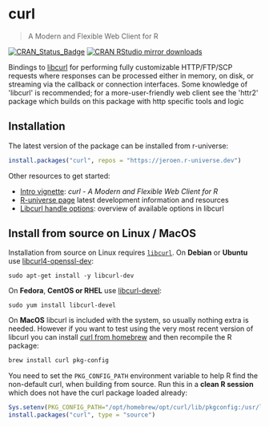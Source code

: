 # curl

> A Modern and Flexible Web Client for R

[![CRAN_Status_Badge](https://www.r-pkg.org/badges/version/curl)](https://cran.r-project.org/package=curl)
[![CRAN RStudio mirror downloads](https://cranlogs.r-pkg.org/badges/curl)](https://cran.r-project.org/package=curl)

Bindings to [libcurl](https://curl.se/libcurl/) for performing fully
customizable HTTP/FTP/SCP requests where responses can be processed either in
memory, on disk, or streaming via the callback or connection interfaces. Some 
knowledge of 'libcurl' is recommended; for a more-user-friendly web client see
the 'httr2' package which builds on this package with http specific tools and logic

## Installation

The latest version of the package can be installed from r-universe:

```r
install.packages("curl", repos = "https://jeroen.r-universe.dev")
```

Other resources to get started:

 - [Intro vignette](https://cran.r-project.org/web/packages/curl/vignettes/intro.html): *curl - A Modern and Flexible Web Client for R*
 - [R-universe page](https://jeroen.r-universe.dev/curl) latest development information and resources 
 - [Libcurl handle options](https://curl.se/libcurl/c/curl_easy_setopt.html): overview of available options in libcurl

## Install from source on Linux / MacOS

Installation from source on Linux requires [`libcurl`](https://curl.se/libcurl/). On __Debian__ or __Ubuntu__ use [libcurl4-openssl-dev](https://packages.debian.org/testing/libcurl4-openssl-dev):

```
sudo apt-get install -y libcurl-dev
```

On __Fedora__, __CentOS or RHEL__ use [libcurl-devel](https://src.fedoraproject.org/rpms/curl):

```
sudo yum install libcurl-devel
````

On __MacOS__ libcurl is included with the system, so usually nothing extra is needed. However if you want to test using the very most recent version of libcurl you can install [curl from homebrew](https://github.com/Homebrew/homebrew-core/blob/master/Formula/c/curl.rb) and then recompile the R package:


```sh
brew install curl pkg-config
```

You need to set the `PKG_CONFIG_PATH` environment variable to help R find the non-default curl, when building from source. Run this in a __clean R session__ which does not have the curl package loaded already:

```r
Sys.setenv(PKG_CONFIG_PATH="/opt/homebrew/opt/curl/lib/pkgconfig:/usr/local/opt/curl/lib/pkgconfig")
install.packages("curl", type = "source")
```
